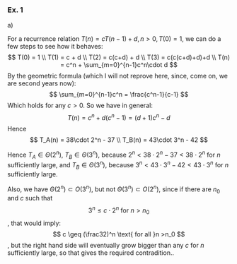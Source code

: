 ### Ex. 1
a)

For a recurrence relation $T(n) = cT(n-1) + d, n>0, T(0) = 1$, we can do a few steps to see how it behaves:
$$
T(0) = 1 \\
T(1) = c + d \\
T(2) = c(c+d) + d \\
T(3) = c(c(c+d)+d)+d \\
T(n) = c^n + \sum_{m=0}^{n-1}c^n\cdot d
$$
By the geometric formula (which I will not reprove here, since, come on, we are second years now):
$$
\sum_{m=0}^{n-1}c^n = \frac{c^n-1}{c-1}
$$
Which holds for any $c>0$. So we have in general:
$$
T(n) = c^n + d(c^n-1) = (d+1)c^n-d
$$
Hence 
$$
T_A(n) = 38\cdot 2^n - 37 \\
T_B(n) = 43\cdot 3^n - 42
$$

Hence $T_A \in \Theta(2^n)$, $T_B \in \Theta(3^n)$, because $2^n < 38\cdot  2^n - 37 < 38\cdot 2^n$ for $n$ sufficiently large, and $T_B \in \Theta(3^n)$, because $3^n < 43\cdot 3^n - 42 < 43\cdot 3^n$ for $n$ sufficiently large.

Also, we have $\Theta(2^n) \subset O(3^n)$, but not $\Theta(3^n)\subset O(2^n)$, since if there are $n_0$ and $c$ such that $$3^n \leq c\cdot 2^n \text{ for } n> n_0$$, that would imply:
$$
c \geq (\frac32)^n \text{ for all }n >n_0
$$ 
, but the right hand side will eventually grow bigger than any $c$ for $n$ sufficiently large, so that gives the required contradition..
